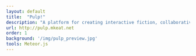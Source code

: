 ```yaml
---
layout: default
title:  "Pulp!"
description: "A platform for creating interactive fiction, collaboratively and in real-time"
url: http://pulp.mkeat.net
order: 1
background: '/img/pulp_preview.jpg'
tools: Meteor.js
---
```

